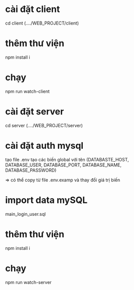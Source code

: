 # cài đặt client
cd client (..../WEB_PROJECT/client)
# thêm thư viện
npm install i
# chạy 
npm run watch-client

# cài đặt server
cd server (..../WEB_PROJECT/server)
# cài đặt auth mysql 
tạo file .env tạo các biến global với tên (DATABASTE_HOST, DATABASE_USER, DATABASE_PORT, DATABASE_NAME, DATABASE_PASSWORD)

=> có thể copy từ file .env.examp và thay đổi giá trị biến
# import data mySQL
main_login_user.sql
# thêm thư viện
npm install i
# chạy
npm run watch-server